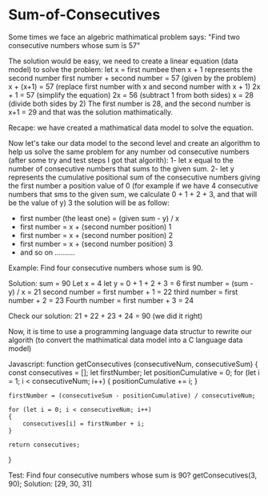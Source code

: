 # Sum-of-Consecutives
Some times we face an algebric mathimatical problem says:
"Find two consecutive numbers whose sum is 57"

The solution would be easy, we need to create a linear equation (data model) to solve the problem:
let x = first numbee
then  x + 1 represents the second number
first number + second number  = 57 (given by the problem)
x + (x+1) = 57 (replace first number with x and second number with x + 1)
2x + 1 = 57 (simplify the equation)
2x = 56 (subtract 1 from both sides)
x = 28 (divide both sides by 2)
The first number is 28, and the second number is x+1 = 29
and that was the solution mathimatically.

Recape: we have created a mathimatical data model to solve the equation.

Now let's take our data model to the second level and create an algorithm to help us solve the same problem for any number od consecutive numbers (after some try and test steps I got that algorith):
1- let x equal to the number of consecutive numbers that sums to the given sum.
2- let y represents the cumulative positional sum of the consecutive numbers giving the first number a position value of 0 (for example if we have 4 consecutive numbers that sms to the given sum, we calculate 0 + 1 + 2 + 3, and that will be the value of y)
3 the solution will be as follow:
- first number (the least one) = (given sum - y) / x
- first number = x + (second number position) 1
- first number = x + (second number position) 2
- first number = x + (second number position) 3
- and so on ..........

Example:
Find four consecutive numbers whose sum is 90.

Solution:
sum = 90
Let x = 4
let y = 0 + 1 + 2 + 3 = 6
first number = (sum - y) / x = 21
second number = first number + 1 = 22
third number = first number + 2 = 23
Fourth number = first number + 3 = 24

Check our solution:
21 + 22 + 23 + 24 = 90 (we did it right)

Now, it is time to use a programming language data structur to rewrite our algorith (to convert the mathimatical data model into a C language data model)

Javascript:
function getConsecutives (consecutiveNum, consecutiveSum) {
    const consecutives = [];
    let firstNumber;
    let positionCumulative = 0;
    for (let i = 1; i < consecutiveNum; i++)
    {
        positionCumulative += i;
    }

    firstNumber = (consecutiveSum - positionCumulative) / consecutiveNum;
    
    for (let i = 0; i < consecutiveNum; i++)
    {
        consecutives[i] = firstNumber + i;
    }

    return consecutives;
}

Test:
Find four consecutive numbers whose sum is 90?
getConsecutives(3, 90);
Solution: [29, 30, 31]

